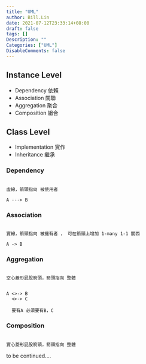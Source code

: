 ```yaml
---
title: "UML"
author: Bill.Lin
date: 2021-07-12T23:33:14+08:00
draft: false
tags: []
Description: ""
Categories: ["UML"]
DisableComments: false
---
```


## Instance Level

- Dependency 依賴
- Association 關聯
- Aggregation 聚合
- Composition 組合

## Class Level

- Implementation 實作
- Inheritance 繼承

### Dependency 

```

虛線，箭頭指向 被使用者

A ---> B

```

### Association 

```

實線，箭頭指向 被擁有者 ， 可在箭頭上增加 1-many 1-1 關西

A -> B

```


### Aggregation

```

空心菱形屁股箭頭，箭頭指向 整體


A <>-> B
  <>-> C  

  要有A 必須要有B，C

```


### Composition 

```

實心菱形屁股箭頭，箭頭指向 整體

```

to be continued....


